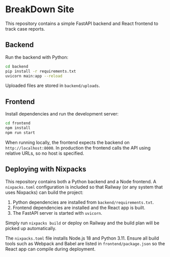 # BreakDown Site

This repository contains a simple FastAPI backend and React frontend to track case reports.

## Backend

Run the backend with Python:

```bash
cd backend
pip install -r requirements.txt
uvicorn main:app --reload
```

Uploaded files are stored in `backend/uploads`.

## Frontend

Install dependencies and run the development server:

```bash
cd frontend
npm install
npm run start
```

When running locally, the frontend expects the backend on `http://localhost:8000`. In production the frontend calls the API using relative URLs, so no host is specified.

## Deploying with Nixpacks

This repository contains both a Python backend and a Node frontend.  A
`nixpacks.toml` configuration is included so that Railway (or any system that
uses Nixpacks) can build the project:

1. Python dependencies are installed from `backend/requirements.txt`.
2. Frontend dependencies are installed and the React app is built.
3. The FastAPI server is started with `uvicorn`.

Simply run `nixpacks build` or deploy on Railway and the build plan will be
picked up automatically.

The `nixpacks.toml` file installs Node.js 18 and Python 3.11. Ensure all build
tools such as Webpack and Babel are listed in `frontend/package.json` so the
React app can compile during deployment.
